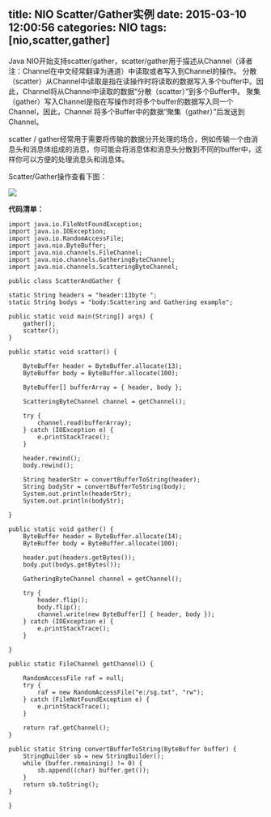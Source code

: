 title: NIO Scatter/Gather实例
date: 2015-03-10 12:00:56
categories: NIO
tags: [nio,scatter,gather]
---


Java NIO开始支持scatter/gather，scatter/gather用于描述从Channel（译者注：Channel在中文经常翻译为通道）中读取或者写入到Channel的操作。
分散（scatter）从Channel中读取是指在读操作时将读取的数据写入多个buffer中。因此，Channel将从Channel中读取的数据“分散（scatter）”到多个Buffer中。
聚集（gather）写入Channel是指在写操作时将多个buffer的数据写入同一个Channel，因此，Channel 将多个Buffer中的数据“聚集（gather）”后发送到Channel。<!--more-->

scatter / gather经常用于需要将传输的数据分开处理的场合，例如传输一个由消息头和消息体组成的消息，你可能会将消息体和消息头分散到不同的buffer中，这样你可以方便的处理消息头和消息体。

Scatter/Gather操作查看下图：

![](/img/scatter-gather.png)



**代码清单：**

	import java.io.FileNotFoundException;
	import java.io.IOException;
	import java.io.RandomAccessFile;
	import java.nio.ByteBuffer;
	import java.nio.channels.FileChannel;
	import java.nio.channels.GatheringByteChannel;
	import java.nio.channels.ScatteringByteChannel;

	public class ScatterAndGather {

	static String headers = "header:13byte ";
	static String bodys = "body:Scattering and Gathering example";

	public static void main(String[] args) {
		gather();
		scatter();
	}

	public static void scatter() {

		ByteBuffer header = ByteBuffer.allocate(13);
		ByteBuffer body = ByteBuffer.allocate(100);

		ByteBuffer[] bufferArray = { header, body };

		ScatteringByteChannel channel = getChannel();

		try {
			channel.read(bufferArray);
		} catch (IOException e) {
			e.printStackTrace();
		}

		header.rewind();
		body.rewind();

		String headerStr = convertBufferToString(header);
		String bodyStr = convertBufferToString(body);
		System.out.println(headerStr);
		System.out.println(bodyStr);

	}

	public static void gather() {
		ByteBuffer header = ByteBuffer.allocate(14);
		ByteBuffer body = ByteBuffer.allocate(100);

		header.put(headers.getBytes());
		body.put(bodys.getBytes());

		GatheringByteChannel channel = getChannel();

		try {
			header.flip();
			body.flip();
			channel.write(new ByteBuffer[] { header, body });
		} catch (IOException e) {
			e.printStackTrace();
		}

	}

	public static FileChannel getChannel() {

		RandomAccessFile raf = null;
		try {
			raf = new RandomAccessFile("e:/sg.txt", "rw");
		} catch (FileNotFoundException e) {
			e.printStackTrace();
		}

		return raf.getChannel();
	}

	public static String convertBufferToString(ByteBuffer buffer) {
		StringBuilder sb = new StringBuilder();
		while (buffer.remaining() != 0) {
			sb.append((char) buffer.get());
		}
		return sb.toString();
	}
	
	}